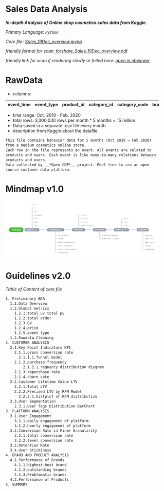 # Sales Data Analysis
**_In-depth Analysis of Online shop cosmetics sales data from Kaggle._**

_Primary Language: `Python`_

_Core file: [Sales_19Dec_overview.ipynb](Sales_19Dec_overview.ipynb)_

_friendly format for scan: [forshare_Sales_19Dec_overview.pdf](forvisit/forshare_Sales_19Dec_overview.pdf)_

_friendly link for scan if rendering slowly or failed here: [open in nbviewer](https://nbviewer.org/github/DingBangBang/Portfolio/blob/main/Portfolio1_sales_EDA/Sales_19Dec_overview.ipynb)_


# RawData
- columns:

|  event_time | event_type | product_id | category_id | category_code | brand | price | user_id | user_session |
| --- | --- | --- | --- | --- | --- | --- | --- | --- |
- time range: Oct. 2019 - Feb. 2020
- total rows: 3,000,000 rows per month * 5 months = 15 million
- Data saved in a separate .csv file every month
- description from Kaggle about the datafile
```
This file contains behavior data for 5 months (Oct 2019 – Feb 2020) from a medium cosmetics online store.
Each row in the file represents an event. All events are related to products and users. Each event is like many-to-many relations between products and users.
Data collected by __*Open CDP*__ project. Feel free to use an open source customer data platform.
```

# Mindmap v1.0
![mindmap](mindmap_beta.png)

# Guidelines v2.0
_Table of Content of core file_
```
1. Preliminary EDA
  1.1.Data Overview
  1.2.Global metrics
    1.2.1.total uv total pv
    1.2.2.total order
    1.2.3.GV
    1.2.4.price
    1.2.5.event type
  1.3.Rawdata Cleaning
2. CUSTOMER ANALYSIS
  2.1.Key Point Indicators KPI
    2.1.1.gross conversion rate
      2.1.1.1.funnel model
    2.1.2.purchase frequency
        2.1.2.1.requency distribution diagram
    2.1.3.repurchase rate
    2.1.4.churn cate
  2.2.Customer Lifetime Value LTV
    2.2.1.Total LTV
    2.2.2.Precised LTV by RFM Model
      2.2.2.1.histplot of RFM distribution
  2.3.User Segmentation
    2.3.1.User Tags Distribution BarChart
3. PLATFORM ANALYSIS
  3.1.User Engagement
    3.1.1.daily engagement of platform
    3.1.2.hourly engagement of platform
  3.2.Conversion Rate in Finer Granularity
    3.2.1.total conversion rate
    3.2.2.level conversion rate
  3.3.Retention Rate
  3.4.User Stickiness
4. BRAND AND PRODUCT ANALYSIS
  4.1.Performance of Brands
    4.1.1.highest-heat brand
    4.1.2.outstanding brands
    4.1.3.Problematic brands
  4.2.Performance of Products
5. SUMMARY
```
